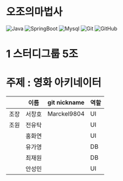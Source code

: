 # 오조의마법사

![Java](https://img.shields.io/badge/java-007396?style=for-the-badge&logo=OpenJDK&logoColor=white)
![SpringBoot](https://img.shields.io/badge/springboot-6DB33F?style=for-the-badge&logo=springboot&logoColor=white)
![Mysql](https://img.shields.io/badge/mysql-4479A1?style=for-the-badge&logo=mysql&logoColor=white)
![Git](https://img.shields.io/badge/git-%23F05033.svg?style=for-the-badge&logo=git&logoColor=white)
![GitHub](https://img.shields.io/badge/github-%23121011.svg?style=for-the-badge&logo=github&logoColor=white)
 
# 1 스터디그룹 5조
# 주제 : 영화 아키네이터

|      | 이름 | git nickname | 역할 |
|------|------|-------------|------|
| 조장 | 서창호 | Marckel9804 |   UI     |
| 조원 | 전유탁 |             |   UI     |
|      | 홍화연 |             |   UI     |
|      | 유가영 |             |   DB      |
|      | 최재원 |             |   DB      |
|      | 안성민 |             |   UI      |
       

